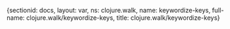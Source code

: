 {sectionid: docs, layout: var, ns: clojure.walk, name: keywordize-keys, full-name: clojure.walk/keywordize-keys,
  title: clojure.walk/keywordize-keys}

